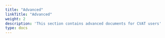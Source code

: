 ```yaml
---
title: "Advanced"
linkTitle: "Advanced"
weight: 2
description: 'This section contains advanced documents for CVAT users'
type: docs
---
```

